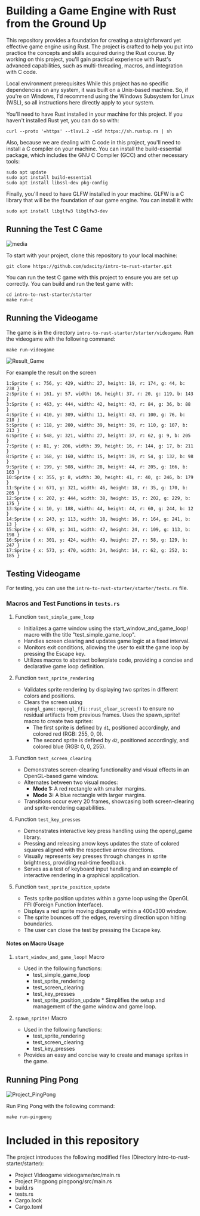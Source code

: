 # Building a Game Engine with Rust from the Ground Up

This repository provides a foundation for creating a straightforward yet effective game engine using Rust. The project is crafted to help you put into practice the concepts and skills acquired during the Rust course. By working on this project, you'll gain practical experience with Rust's advanced capabilities, such as multi-threading, macros, and integration with C code.

Local environment prerequisites
While this project has no specific dependencies on any system, it was built on a Unix-based machine. So, if you're on Windows, I'd recommend using the Windows Subsystem for Linux (WSL), so all instructions here directly apply to your system.

You'll need to have Rust installed in your machine for this project. If you haven't installed Rust yet, you can do so with:

````
curl --proto '=https' --tlsv1.2 -sSf https://sh.rustup.rs | sh
````

Also, because we are dealing with C code in this project, you'll need to install a C compiler on your machine. You can install the build-essential package, which includes the GNU C Compiler (GCC) and other necessary tools:

````
sudo apt update
sudo apt install build-essential
sudo apt install libssl-dev pkg-config

````
Finally, you'll need to have GLFW installed in your machine. GLFW is a C library that will be the foundation of our game engine. You can install it with:

````
sudo apt install libglfw3 libglfw3-dev

````

## Running the Test C Game

![media](https://github.com/1Px-Vision/Game/blob/main/Building%20a%20Game%20Engine%20with%20Rust%20from%20the%20Ground%20Up/img.png)

To start with your project, clone this repository to your local machine:

````
git clone https://github.com/udacity/intro-to-rust-starter.git

````

You can run the test C game with this project to ensure you are set up correctly. You can build and run the test game with:

````
cd intro-to-rust-starter/starter
make run-c
````
## Running the Videogame

The game is in the directory ````intro-to-rust-starter/starter/videogame````.
Run the videogame with the following command:

````
make run-videogame
````
![Result_Game](https://github.com/1Px-Vision/Game/blob/main/Building%20a%20Game%20Engine%20with%20Rust%20from%20the%20Ground%20Up/Rust_Game.jpg)

For example the result on the screen
````
1:Sprite { x: 756, y: 429, width: 27, height: 19, r: 174, g: 44, b: 238 }
2:Sprite { x: 161, y: 57, width: 16, height: 37, r: 20, g: 119, b: 143 }
3:Sprite { x: 463, y: 444, width: 42, height: 43, r: 84, g: 36, b: 88 }
4:Sprite { x: 410, y: 309, width: 11, height: 43, r: 100, g: 76, b: 218 }
5:Sprite { x: 118, y: 200, width: 39, height: 39, r: 110, g: 107, b: 213 }
6:Sprite { x: 548, y: 321, width: 27, height: 37, r: 62, g: 9, b: 205 }
7:Sprite { x: 81, y: 206, width: 39, height: 16, r: 144, g: 17, b: 211 }
8:Sprite { x: 168, y: 160, width: 15, height: 39, r: 54, g: 132, b: 98 }
9:Sprite { x: 199, y: 508, width: 28, height: 44, r: 205, g: 166, b: 163 }
10:Sprite { x: 355, y: 8, width: 30, height: 41, r: 40, g: 246, b: 179 }
11:Sprite { x: 671, y: 321, width: 46, height: 18, r: 35, g: 170, b: 205 }
12:Sprite { x: 202, y: 444, width: 38, height: 15, r: 202, g: 229, b: 175 }
13:Sprite { x: 10, y: 188, width: 44, height: 44, r: 60, g: 244, b: 12 }
14:Sprite { x: 243, y: 113, width: 18, height: 16, r: 164, g: 241, b: 13 }
15:Sprite { x: 670, y: 341, width: 47, height: 24, r: 109, g: 113, b: 198 }
16:Sprite { x: 301, y: 424, width: 49, height: 27, r: 58, g: 129, b: 247 }
17:Sprite { x: 573, y: 470, width: 24, height: 14, r: 62, g: 252, b: 185 }
````

## Testing Videogame
For testing, you can use the ````intro-to-rust-starter/starter/tests.rs```` file.

### Macros and Test Functions in ````tests.rs````

1. Function ````test_simple_game_loop````
     * Initializes a game window using the start_window_and_game_loop! macro with the title "test_simple_game_loop".
     * Handles screen clearing and updates game logic at a fixed interval.
     * Monitors exit conditions, allowing the user to exit the game loop by pressing the Escape key.
     * Utilizes macros to abstract boilerplate code, providing a concise and declarative game loop definition.

2. Function ````test_sprite_rendering````
     * Validates sprite rendering by displaying two sprites in different colors and positions.
     * Clears the screen using ````opengl_game::opengl_ffi::rust_clear_screen()```` to ensure no residual artifacts from previous frames.
           Uses the spawn_sprite! macro to create two sprites:
          - The first sprite is defined by ````d1````, positioned accordingly, and colored red (RGB: 255, 0, 0).
          - The second sprite is defined by ````d2````, positioned accordingly, and colored blue (RGB: 0, 0, 255).

3. Function ````test_screen_clearing````
     * Demonstrates screen-clearing functionality and visual effects in an OpenGL-based game window.
     * Alternates between two visual modes:
          - **Mode 1:** A red rectangle with smaller margins.
          - **Mode 3:** A blue rectangle with larger margins.
     * Transitions occur every 20 frames, showcasing both screen-clearing and sprite-rendering capabilities.

4. Function ````test_key_presses````
     * Demonstrates interactive key press handling using the opengl_game library.
     * Pressing and releasing arrow keys updates the state of colored squares aligned with the respective arrow directions.
     * Visually represents key presses through changes in sprite brightness, providing real-time feedback.
     * Serves as a test of keyboard input handling and an example of interactive rendering in a graphical application.

5. Function ````test_sprite_position_update````
     * Tests sprite position updates within a game loop using the OpenGL FFI (Foreign Function Interface).
     * Displays a red sprite moving diagonally within a 400x300 window.
     * The sprite bounces off the edges, reversing direction upon hitting boundaries.
     * The user can close the test by pressing the Escape key.
  
#### Notes on Macro Usage
  1. ````start_window_and_game_loop!```` Macro
      * Used in the following functions:
          - test_simple_game_loop
          - test_sprite_rendering
          - test_screen_clearing
          - test_key_presses
          - test_sprite_position_update
    * Simplifies the setup and management of the game window and game loop.

2.  ````spawn_sprite!```` Macro
    * Used in the following functions:
      - test_sprite_rendering
      - test_screen_clearing
      - test_key_presses
    * Provides an easy and concise way to create and manage sprites in the game.


## Running Ping Pong

![Project_PingPong](https://github.com/1Px-Vision/Game/blob/main/Building%20a%20Game%20Engine%20with%20Rust%20from%20the%20Ground%20Up/Project_PingPong.jpg)

Run Ping Pong with the following command:
````
make run-pingpong
````

# Included in this repository
The project introduces the following modified files (Directory intro-to-rust-starter/starter):

* Project Videogame videogame/src/main.rs
* Project Pingpong  pingpong/src/main.rs
* build.rs
* tests.rs
* Cargo.lock
* Cargo.toml
